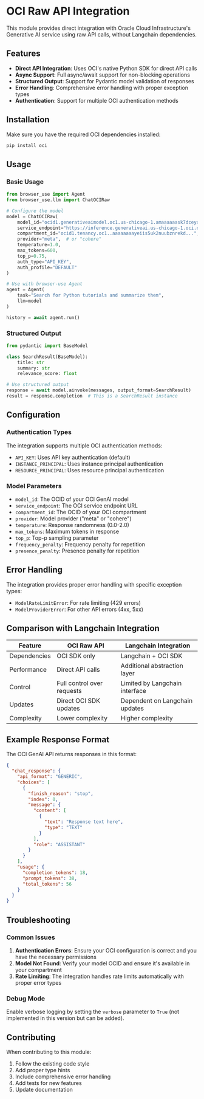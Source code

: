 # OCI Raw API Integration

This module provides direct integration with Oracle Cloud Infrastructure's Generative AI service using raw API calls, without Langchain dependencies.

## Features

- **Direct API Integration**: Uses OCI's native Python SDK for direct API calls
- **Async Support**: Full async/await support for non-blocking operations
- **Structured Output**: Support for Pydantic model validation of responses
- **Error Handling**: Comprehensive error handling with proper exception types
- **Authentication**: Support for multiple OCI authentication methods

## Installation

Make sure you have the required OCI dependencies installed:

```bash
pip install oci
```

## Usage

### Basic Usage

```python
from browser_use import Agent
from browser_use.llm import ChatOCIRaw

# Configure the model
model = ChatOCIRaw(
    model_id="ocid1.generativeaimodel.oc1.us-chicago-1.amaaaaaask7dceya...",
    service_endpoint="https://inference.generativeai.us-chicago-1.oci.oraclecloud.com",
    compartment_id="ocid1.tenancy.oc1..aaaaaaaayeiis5uk2nuubznrekd...",
    provider="meta",  # or "cohere"
    temperature=1.0,
    max_tokens=600,
    top_p=0.75,
    auth_type="API_KEY",
    auth_profile="DEFAULT"
)

# Use with browser-use Agent
agent = Agent(
    task="Search for Python tutorials and summarize them",
    llm=model
)

history = await agent.run()
```

### Structured Output

```python
from pydantic import BaseModel

class SearchResult(BaseModel):
    title: str
    summary: str
    relevance_score: float

# Use structured output
response = await model.ainvoke(messages, output_format=SearchResult)
result = response.completion  # This is a SearchResult instance
```

## Configuration

### Authentication Types

The integration supports multiple OCI authentication methods:

- `API_KEY`: Uses API key authentication (default)
- `INSTANCE_PRINCIPAL`: Uses instance principal authentication
- `RESOURCE_PRINCIPAL`: Uses resource principal authentication

### Model Parameters

- `model_id`: The OCID of your OCI GenAI model
- `service_endpoint`: The OCI service endpoint URL
- `compartment_id`: The OCID of your OCI compartment
- `provider`: Model provider ("meta" or "cohere")
- `temperature`: Response randomness (0.0-2.0)
- `max_tokens`: Maximum tokens in response
- `top_p`: Top-p sampling parameter
- `frequency_penalty`: Frequency penalty for repetition
- `presence_penalty`: Presence penalty for repetition

## Error Handling

The integration provides proper error handling with specific exception types:

- `ModelRateLimitError`: For rate limiting (429 errors)
- `ModelProviderError`: For other API errors (4xx, 5xx)

## Comparison with Langchain Integration

| Feature | OCI Raw API | Langchain Integration |
|---------|-------------|----------------------|
| Dependencies | OCI SDK only | Langchain + OCI SDK |
| Performance | Direct API calls | Additional abstraction layer |
| Control | Full control over requests | Limited by Langchain interface |
| Updates | Direct OCI SDK updates | Dependent on Langchain updates |
| Complexity | Lower complexity | Higher complexity |

## Example Response Format

The OCI GenAI API returns responses in this format:

```json
{
  "chat_response": {
    "api_format": "GENERIC",
    "choices": [
      {
        "finish_reason": "stop",
        "index": 0,
        "message": {
          "content": [
            {
              "text": "Response text here",
              "type": "TEXT"
            }
          ],
          "role": "ASSISTANT"
        }
      }
    ],
    "usage": {
      "completion_tokens": 18,
      "prompt_tokens": 38,
      "total_tokens": 56
    }
  }
}
```

## Troubleshooting

### Common Issues

1. **Authentication Errors**: Ensure your OCI configuration is correct and you have the necessary permissions
2. **Model Not Found**: Verify your model OCID and ensure it's available in your compartment
3. **Rate Limiting**: The integration handles rate limits automatically with proper error types

### Debug Mode

Enable verbose logging by setting the `verbose` parameter to `True` (not implemented in this version but can be added).

## Contributing

When contributing to this module:

1. Follow the existing code style
2. Add proper type hints
3. Include comprehensive error handling
4. Add tests for new features
5. Update documentation
